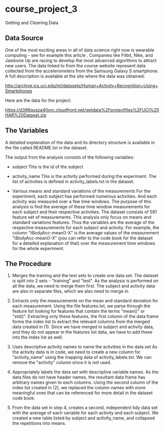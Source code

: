 # course_project_3
Getting and Cleaning Data

## Data Source

One of the most exciting areas in all of data science right now is wearable computing - see for example this article . Companies like Fitbit, Nike, and Jawbone Up are racing to develop the most advanced algorithms to attract new users. The data linked to from the course website represent data collected from the accelerometers from the Samsung Galaxy S smartphone. A full description is available at the site where the data was obtained:

http://archive.ics.uci.edu/ml/datasets/Human+Activity+Recognition+Using+Smartphones

Here are the data for the project:

https://d396qusza40orc.cloudfront.net/getdata%2Fprojectfiles%2FUCI%20HAR%20Dataset.zip 


## The Variables

A detailed explanation of the data and its directory structure is available in the file called README.txt in the dataset.

The output from the analysis consists of the following variables:

+ subject
This is the id of the subject

+ activity_name
This is the activity performed during the experiment. The list of activities is defined in activity_labels.txt in the dataset.

+ Various means and standard variations of the measurements
For the experiment, each subject has performed numerous activities. And each activity was measured over a few time windows.
The purpose of this analysis is find the average of these time window measurements for each subject and their respective activities.
The dataset consists of 561 feature set of measurements. This analysis only focus on means and standard variations features.
Thus the variables are the average of the respective measurements for each subject and activity. For example, the column "tBodyAcc-mean()-X" is the average values of the measurement "tBodyAcc-mean()-X" (you can refer to the code book for the dataset for a detailed explanation of that) over the measurement time windows for the whole experiment.

## The Procedure

1. Merges the training and the test sets to create one data set.
The dataset is split into 2 sets - "training" and "test". As the analysis is performed on all the data, we need to merge them first.
The subject and activity data are also in separate files, which we also need to merge in.

2. Extracts only the measurements on the mean and standard deviation for each measurement.
Using the file features.txt, we parse through the feature list looking for features that contain the terms "mean()" or "std()". Extracting only these features, the first column of the data frame forms the index list to extract the relevant columns from the merged data created in (1). Since we have merged in subject and activity data, and they do not appear in the features list data, we have to add these into the index list as well.

3. Uses descriptive activity names to name the activities in the data set
As the activity data is in code, we need to create a new column for "activity_name" using the mapping data of activity_labels.txt. We can remove the "activity" column since it is not used.

4. Appropriately labels the data set with descriptive variable names.
As the data files do not have header names, the resultant data frame has arbitrary names given to each columns. Using the second column of the index list created in (2), we replaced the column names with more meaningful ones that can be referenced for more detail in the dataset code book.

5. From the data set in step 4, creates a second, independent tidy data set with the average of each variable for each activity and each subject.
We created a new table listed by subject and activity_name, and collapsed the repetitions into means.
